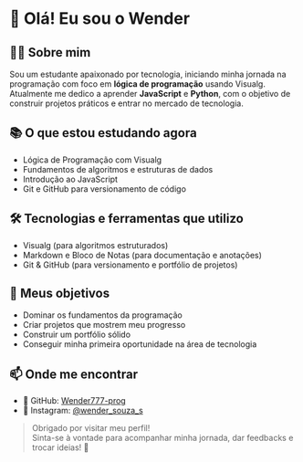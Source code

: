 # 👋 Olá! Eu sou o Wender

## 👨‍💻 Sobre mim
Sou um estudante apaixonado por tecnologia, iniciando minha jornada na programação com foco em **lógica de programação** usando Visualg.  
Atualmente me dedico a aprender **JavaScript** e **Python**, com o objetivo de construir projetos práticos e entrar no mercado de tecnologia.

## 📚 O que estou estudando agora
- Lógica de Programação com Visualg  
- Fundamentos de algoritmos e estruturas de dados  
- Introdução ao JavaScript  
- Git e GitHub para versionamento de código  

## 🛠️ Tecnologias e ferramentas que utilizo
- Visualg (para algoritmos estruturados)  
- Markdown e Bloco de Notas (para documentação e anotações)  
- Git & GitHub (para versionamento e portfólio de projetos)  

## 🎯 Meus objetivos
- Dominar os fundamentos da programação  
- Criar projetos que mostrem meu progresso  
- Construir um portfólio sólido  
- Conseguir minha primeira oportunidade na área de tecnologia  

## 📫 Onde me encontrar
- 💼 GitHub: [Wender777-prog](https://github.com/Wender777-prog)  
- 📸 Instagram: [@wender_souza_s](https://instagram.com/wender_souza_s)  

> Obrigado por visitar meu perfil!  
> Sinta-se à vontade para acompanhar minha jornada, dar feedbacks e trocar ideias! 🚀
